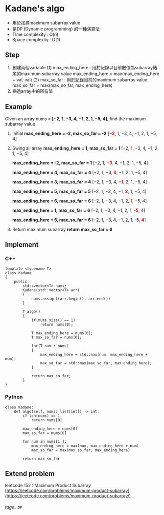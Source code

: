 # Kadane's algo
- 用於找尋maximum subarray value
- 是DP (Dynamic programming) 的一種演算法
- Time complexity : O(n)
- Space complexity : O(1)

## Step
1. 創建兩個variable
   (1) max_ending_here : 用於紀錄以目前數值為subarray結尾的maximum subarray value
       max_ending_here = max(max_ending_here + val, val)
   (2) max_so_far : 用於紀錄目前的maximum subarray value
       max_so_far = max(max_so_far, max_ending_here)
2. 掃過array中的所有值


## Example
Given an array nums = **[−2, 1, −3, 4, −1, 2, 1, −5, 4]**, find the maximum subarray value

1. Initial
   **max_ending_here = -2, max_so_far = -2**
   [**<font color="#f00">−2</font>**, 1, −3, 4, −1, 2, 1, −5, 4]
   
2. Swing all array
   **max_ending_here = 1, max_so_far = 1**
   [−2, **<font color="#f00">1</font>**, −3, 4, −1, 2, 1, −5, 4]
   
   **max_ending_here = -2, max_so_far = 1**
   [−2, 1, **<font color="#f00">−3</font>**, 4, −1, 2, 1, −5, 4]
   
   **max_ending_here = 4, max_so_far = 4**
   [−2, 1, −3, **<font color="#f00">4</font>**, −1, 2, 1, −5, 4]
   
   **max_ending_here = 3, max_so_far = 4**
   [−2, 1, −3, 4, **<font color="#f00">−1</font>**, 2, 1, −5, 4]
   
   **max_ending_here = 5, max_so_far = 5**
   [−2, 1, −3, 4, −1, **<font color="#f00">2</font>**, 1, −5, 4]
   
   **max_ending_here = 6, max_so_far = 6**
   [−2, 1, −3, 4, −1, 2, **<font color="#f00">1</font>**, −5, 4]
   
   **max_ending_here = 1, max_so_far = 6**
   [−2, 1, −3, 4, −1, 2, 1, **<font color="#f00">-5</font>**, 4]
   
   **max_ending_here = 5, max_so_far = 6**
   [−2, 1, −3, 4, −1, 2, 1, -5, **<font color="#f00">4</font>**]
   
3. Return maximum subarray
   **return max_so_far = 6**

## Implement
### C++
```cpp=
template <typename T>
class Kadane
{
    public:
        std::vector<T> nums;
        Kadane(std::vector<T> arr)
        {
            nums.assignt(arr.begin(), arr.end())
        }
    
        T algo()
        {
            if(nums.size() == 1)
                return nums[0];
            
            T max_ending_here = nums[0];
            T max_so_far = nums[0];
            
            for(T num : nums)
            {
                max_ending_here = std::max(num, max_ending_here + num);
                max_so_far = std::max(max_so_far, max_ending_here);
            }
            
            return max_so_far;
        }
}
```

### Python
```python=
class Kadane:
    def algo(self, nums: list[int]) -> int:
        if len(nums) == 1:
            return nums[0]
        
        max_ending_here = nums[0]
        max_so_far = nums[0]
        
        for num in nums[1:]:
            max_ending_here = max(num, max_ending_here + num)
            max_so_far = max(max_so_far, max_ending_here)
        
        return max_so_far
```

## Extend problem
leetcode 152 : Maximum Product Subarray
[https://leetcode.com/problems/maximum-product-subarray](https://leetcode.com/problems/maximum-product-subarray/)

###### tags : `DP`